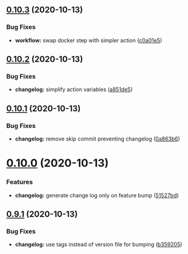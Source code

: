 ## [0.10.3](https://github.com/bsord/sonny/compare/0.10.2...0.10.3) (2020-10-13)


### Bug Fixes

* **workflow:** swap docker step with simpler action ([c0a01e5](https://github.com/bsord/sonny/commit/c0a01e5df2bf2f95aef167dcd0db8cdb468317f0))



## [0.10.2](https://github.com/bsord/sonny/compare/0.10.1...0.10.2) (2020-10-13)


### Bug Fixes

* **changelog:** simplify action variables ([a851de5](https://github.com/bsord/sonny/commit/a851de54c225a71430ea122005d38a747506d6d1))



## [0.10.1](https://github.com/bsord/sonny/compare/0.10.0...0.10.1) (2020-10-13)


### Bug Fixes

* **changelog:** remove skip commit preventing changelog ([0a863b6](https://github.com/bsord/sonny/commit/0a863b6863bf2e76b1ac0729547e84fcc383e0f2))



# [0.10.0](https://github.com/bsord/sonny/compare/0.9.1...0.10.0) (2020-10-13)


### Features

* **changelog:** generate change log only on feature bump ([51527bd](https://github.com/bsord/sonny/commit/51527bdd0524d17b5ce37b329ecbe69ec4096b6a))



## [0.9.1](https://github.com/bsord/sonny/compare/0.9.0...0.9.1) (2020-10-13)


### Bug Fixes

* **changelog:** use tags instead of version file for bumping ([b359205](https://github.com/bsord/sonny/commit/b35920504fdd7456ca5a42dd76a74b43ab724545))



